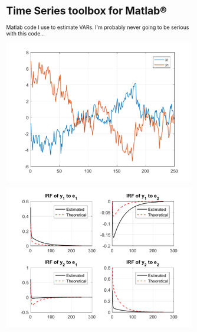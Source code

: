 # Time Series toolbox for Matlab&reg;
Matlab code I use to estimate VARs.
I'm probably never going to be serious with this code...

![Sample realizations](./samples.png)

![IRFs](./irfs.png)
